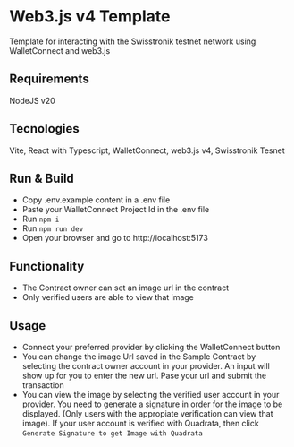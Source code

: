 # Web3.js v4 Template

Template for interacting with the Swisstronik testnet network using WalletConnect and web3.js

## Requirements

NodeJS v20

## Tecnologies

Vite, React with Typescript, WalletConnect, web3.js v4, Swisstronik Tesnet

## Run & Build

- Copy .env.example content in a .env file
- Paste your WalletConnect Project Id in the .env file
- Run `npm i`
- Run `npm run dev`
- Open your browser and go to http://localhost:5173


## Functionality

- The Contract owner can set an image url in the contract
- Only verified users are able to view that image

## Usage

- Connect your preferred provider by clicking the WalletConnect button
- You can change the image Url saved in the Sample Contract by selecting the contract owner account in your provider. An input will show up for you to enter the new url. Pase your url and submit the transaction
- You can view the image by selecting the verified user account in your provider. You need to generate a signature in order for the image to be displayed. (Only users with the appropiate verification can view that image). If your user account is verified with Quadrata, then click `Generate Signature to get Image with Quadrata`